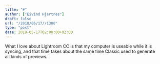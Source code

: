 ```yaml
---
title: "#"
author: ["Eivind Hjertnes"]
draft: false
url: "/2018/05/17//1380"
type: "post"
date: 2018-05-17T02:00:00+02:00
---
```


What I love about Lightroom CC is that my computer is useable while it
is syncing, and that time takes about the same time Classic used to
generate all kinds of previews.

